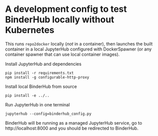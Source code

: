 # A development config to test BinderHub locally without Kubernetes

This runs `repo2docker` locally (_not_ in a container), then launches the built container in a local JupyterHub configured with DockerSpawner (or any container spawner that can use local container images).

Install JupyterHub and dependencies

    pip install -r requirements.txt
    npm install -g configurable-http-proxy

Install local BinderHub from source

    pip install -e ../..

Run JupyterHub in one terminal

    jupyterhub --config=binderhub_config.py

BinderHub will be running as a managed JupyterHub service, go to http://localhost:8000
and you should be redirected to BinderHub.
